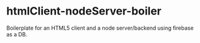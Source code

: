 # htmlClient-nodeServer-boiler
Boilerplate for an HTML5 client and a node server/backend using firebase as a DB.
